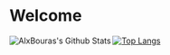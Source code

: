 # Welcome

<!--
**AlxBouras/AlxBouras** is a ✨ _special_ ✨ repository because its `README.md` (this file) appears on your GitHub profile.

Here are some ideas to get you started:

- 🔭 I’m currently working on ...
- 🌱 I’m currently learning ...
- 👯 I’m looking to collaborate on ...
- 🤔 I’m looking for help with ...
- 💬 Ask me about ...
- 📫 How to reach me: ...
- 😄 Pronouns: ...
- ⚡ Fun fact: ...
-->

<img align="left" alt="AlxBouras's Github Stats" src="https://github-readme-stats.codestackr.vercel.app/api?username=AlxBouras&show_icons=true&hide_border=true" />

[![Top Langs](https://github-readme-stats.vercel.app/api/top-langs/?username=AlxBouras)](https://github.com/anuraghazra/github-readme-stats)
